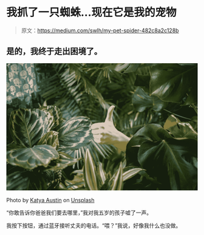 # 我抓了一只蜘蛛…现在它是我的宠物

> 原文：<https://medium.com/swlh/my-pet-spider-482c8a2c128b>

## 是的，我终于走出困境了。

![](img/d204c1dd8fa5ef853d60d459a12ebeb7.png)

Photo by [Katya Austin](https://unsplash.com/@katya?utm_source=medium&utm_medium=referral) on [Unsplash](https://unsplash.com?utm_source=medium&utm_medium=referral)

“你敢告诉你爸爸我们要去哪里，”我对我五岁的孩子嘘了一声。

我按下按钮，通过蓝牙接听丈夫的电话。“喂？”我说，好像我什么也没做。